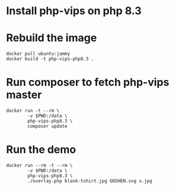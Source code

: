# Install php-vips on php 8.3

# Rebuild the image

```
docker pull ubuntu:jammy
docker build -t php-vips-php8.3 .
```

# Run composer to fetch php-vips master

```
docker run -t --rm \
		-v $PWD:/data \
		php-vips-php8.3 \
		composer update
```

# Run the demo

```
docker run --rm -t --rm \
		-v $PWD:/data \
		php-vips-php8.3 \
		./overlay.php blank-tshirt.jpg GOSHEN.svg x.jpg
```

